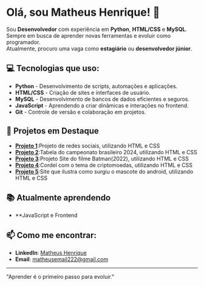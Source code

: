 # Olá, sou Matheus Henrique! 👋

Sou **Desenvolvedor** com experiência em **Python**, **HTML/CSS** e **MySQL**.  
Sempre em busca de aprender novas ferramentas e evoluir como programador.  
Atualmente, procuro uma vaga como **estagiário** ou **desenvolvedor júnior**.

## 💻 Tecnologias que uso:
- **Python** - Desenvolvimento de scripts, automações e aplicações.
- **HTML/CSS** - Criação de sites e interfaces de usuário.
- **MySQL** - Desenvolvimento de bancos de dados eficientes e seguros.
- **JavaScript** - Aprendendo a criar dinâmicas e interações no frontend.   
- **Git** - Controle de versão e colaboração em projetos.

## 🚀 Projetos em Destaque
- **[Projeto 1](https://matheushenrique02.github.io/projeto-social/)**:Projeto de redes sociais, utilizando HTML e CSS
- **[Projeto 2](https://matheushenrique02.github.io/Projeto-brasileirao/)**:Tabela do campeonato brasileiro 2024, utilizando HTML e CSS
- **[Projeto 3](https://matheushenrique02.github.io/projeto-batman/)**:Projeto Site do filme Batman(2022), utilizando HTML e CSS
- **[Projeto 4](https://matheushenrique02.github.io/Projeto-cordel/)**:Cordel com o tema de criptomoedas, utilizando HTML e CSS
- **[Projeto 5](https://matheushenrique02.github.io/site-android.new/)**:Site que ilustra como surgiu o mascote do android, utilizando HTML e CSS


## 📚 Atualmente aprendendo
- **JavaScript e Frontend

## 📫 Como me encontrar:
- **LinkedIn**: [Matheus Henrique](https://www.linkedin.com/in/matheus-henrique-ab94402a5/)
- **Email**: matheusemail222@gmail.com

---

"Aprender é o primeiro passo para evoluir."
